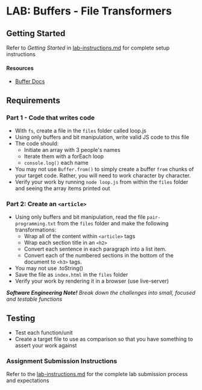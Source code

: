 # LAB: Buffers - File Transformers

## Getting Started
Refer to *Getting Started* in [lab-instructions.md](../../../reference/submission-instructions/labs.md) for complete setup instructions

#### Resources  
* [Buffer Docs](https://nodejs.org/api/buffer.html)

## Requirements
### Part 1 - Code that writes code
* With `fs`, create a file in the `files` folder called loop.js
* Using only buffers and bit manipulation, write valid JS code to this file
* The code should:
  * Initiate an array with 3 people's names
  * Iterate them with a forEach loop
  * `console.log()` each name
* You may not use `Buffer.from()` to simply create a buffer `from` chunks of your target code. Rather, you will need to work character by character.
* Verify your work by running `node loop.js` from within the `files` folder and seeing the array items printed out

### Part 2: Create an `<article>`
* Using only buffers and bit manipulation, read the file `pair-programming.txt` from the `files` folder and make the following transformations:
  * Wrap all of the content within `<article>` tags
  * Wrap each section title in an `<h2>`
  * Convert each sentence in each paragraph into a list item.
  * Convert each of the numbered sections in the bottom of the document to `<h3>` tags.
* You may not use .toString()
* Save the file as `index.html` in the `files` folder
* Verify your work by rendering it in a browser (use live-server)


***Software Engineering Note!***
*Break down the challenges into small, focused and testable functions*

## Testing 
* Test each function/unit 
* Create a target file to use as comparison so that you have something to assert your work against

### Assignment Submission Instructions
Refer to the [lab-instructions.md](../../../reference/submission-instructions/labs.md) for the complete lab submission process and expectations
